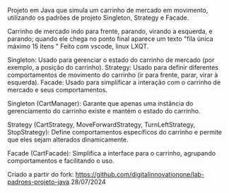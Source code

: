 Projeto em Java que simula um carrinho de mercado em movimento, utilizando os padrões de projeto Singleton, Strategy e Facade.

Carrinho de mercado indo para frente, parando, virando a esquerda, e parando; quando ele chega no ponto final aparece um texto "fila única máximo 15 itens " 
Feito com vscode, linux LXQT.

Singleton: Usado para gerenciar o estado do carrinho de mercado (por exemplo, a posição do carrinho).
Strategy: Usado para definir diferentes comportamentos de movimento do carrinho (ir para frente, parar, virar à esquerda).
Facade: Usado para simplificar a interação com o carrinho de mercado e seus comportamentos.

Singleton (CartManager): Garante que apenas uma instância do gerenciamento do carrinho existe e mantém o estado do carrinho.

Strategy (CartStrategy, MoveForwardStrategy, TurnLeftStrategy, StopStrategy): Define comportamentos específicos do carrinho e permite que eles sejam alterados dinamicamente.

Facade (CartFacade): Simplifica a interface para o carrinho, agrupando comportamentos e facilitando o uso.


Criado a partir do fork: https://github.com/digitalinnovationone/lab-padroes-projeto-java 
28/07/2024